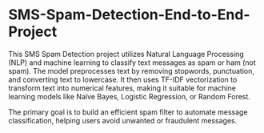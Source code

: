 # SMS-Spam-Detection-End-to-End-Project
This SMS Spam Detection project utilizes Natural Language Processing (NLP) and machine learning to classify text messages as spam or ham (not spam). The model preprocesses text by removing stopwords, punctuation, and converting text to lowercase. It then uses TF-IDF vectorization to transform text into numerical features, making it suitable for machine learning models like Naïve Bayes, Logistic Regression, or Random Forest.

The primary goal is to build an efficient spam filter to automate message classification, helping users avoid unwanted or fraudulent messages.
